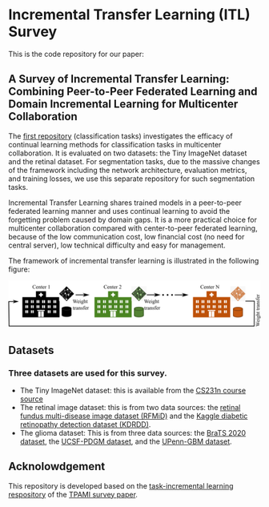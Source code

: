 # Incremental Transfer Learning (ITL) Survey

This is the code repository for our paper:

## A Survey of Incremental Transfer Learning: Combining Peer-to-Peer Federated Learning and Domain Incremental Learning for Multicenter Collaboration

The [first repository](https://github.com/YixingHuang/ITLsurvey) (classification tasks) investigates the efficacy of continual learning methods for classification tasks in multicenter collaboration. It is evaluated on two datasets: the Tiny ImageNet dataset and the retinal dataset.
For segmentation tasks, due to the massive changes of the framework including the network architecture, evaluation metrics, and training losses, we use this separate repository for such segmentation tasks.


Incremental Transfer Learning shares trained models in a peer-to-peer federated learning manner and uses continual learning to avoid the forgetting problem caused by domain gaps. It is a more practical choice for multicenter collaboration compared with center-to-peer federated learning, because of the low communication cost, low financial cost (no need for central server), low technical difficulty and easy for management.

The framework of incremental transfer learning is illustrated in the following figure:

![Incremental Transfer Learning](https://github.com/YixingHuang/ITLsurvey/blob/main/image857-8.png "Incremental Transfer Learning")

## Datasets
### Three datasets are used for this survey.
- The Tiny ImageNet dataset: this is available from the [CS231n course source](http://cs231n.stanford.edu/tiny-imagenet-200.zip)
- The retinal image dataset: this is from two data sources: the [retinal fundus multi-disease image dataset (RFMiD)](https://www.kaggle.com/datasets/andrewmvd/retinal-disease-classification) and the [Kaggle diabetic retinopathy detection dataset (KDRDD)](https://www.kaggle.com/competitions/diabetic-retinopathy-detection/data).
- The glioma dataset: This is from three data sources: the [BraTS 2020 dataset](https://www.med.upenn.edu/cbica/brats2020/data.html), the [UCSF-PDGM dataset](https://wiki.cancerimagingarchive.net/pages/viewpage.action?pageId=119705830), and the [UPenn-GBM dataset](https://wiki.cancerimagingarchive.net/pages/viewpage.action?pageId=70225642).


## Acknolowdgement
This repository is developed based on the [task-incremental learning respository](https://github.com/Mattdl/CLsurvey) of the [TPAMI survey paper](https://ieeexplore.ieee.org/abstract/document/9349197).

